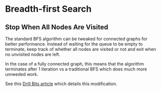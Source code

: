 
# Breadth-first Search

## Stop When All Nodes Are Visited

The standard BFS algorithm can be tweaked for connected graphs for better performance. Instead of waiting for the queue to be empty to terminate, keep track of whether all nodes are visited or not and exit when no unvisited nodes are left.

In the case of a fully connected graph, this means that the algorithm terminates after 1 iteration vs a traditional BFS which does much more unneeded work.

See this [Drill Bits article](https://queue.acm.org/detail.cfm?id=3424304) which details this modification.
